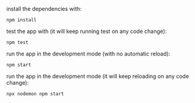 install the dependencies with:
```
npm install 
```

test the app with (it will keep running test on any code change):
```
npm test
```

run the app in the development mode (with no automatic reload):
```
npm start
```

run the app in the development mode (it will keep reloading on any code change):
```
npx nodemon npm start

```